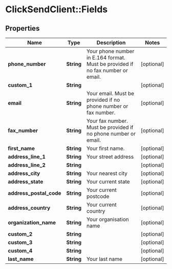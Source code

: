 # ClickSendClient::Fields

## Properties
Name | Type | Description | Notes
------------ | ------------- | ------------- | -------------
**phone_number** | **String** | Your phone number in E.164 format. Must be provided if no fax number or email. | [optional] 
**custom_1** | **String** |  | [optional] 
**email** | **String** | Your email. Must be provided if no phone number or fax number. | [optional] 
**fax_number** | **String** | Your fax number. Must be provided if no phone number or email. | [optional] 
**first_name** | **String** | Your first name. | [optional] 
**address_line_1** | **String** | Your street address | [optional] 
**address_line_2** | **String** |  | [optional] 
**address_city** | **String** | Your nearest city | [optional] 
**address_state** | **String** | Your current state | [optional] 
**address_postal_code** | **String** | Your current postcode | [optional] 
**address_country** | **String** | Your current country | [optional] 
**organization_name** | **String** | Your organisation name | [optional] 
**custom_2** | **String** |  | [optional] 
**custom_3** | **String** |  | [optional] 
**custom_4** | **String** |  | [optional] 
**last_name** | **String** | Your last name | [optional] 



